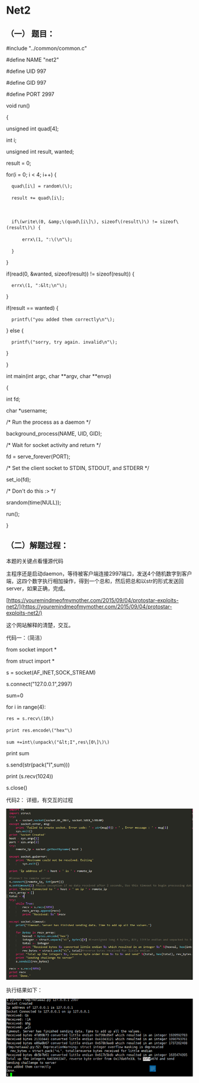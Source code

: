 # Net2

## （一） 题目：

\#include "../common/common.c"

\#define NAME "net2"

\#define UID 997

\#define GID 997

\#define PORT 2997

void run\(\)

{

unsigned int quad\[4\];

int i;

unsigned int result, wanted;

result = 0;

for\(i = 0; i &lt; 4; i++\) {

```
  quad\[i\] = random\(\);

  result += quad\[i\];



  if\(write\(0, &amp;\(quad\[i\]\), sizeof\(result\)\) != sizeof\(result\)\) {

      errx\(1, ":\(\n"\);

  }
```

}

if\(read\(0, &wanted, sizeof\(result\)\) != sizeof\(result\)\) {

```
  errx\(1, ":&lt;\n"\);
```

}

if\(result == wanted\) {

```
  printf\("you added them correctly\n"\);
```

} else {

```
  printf\("sorry, try again. invalid\n"\);
```

}

}

int main\(int argc, char \*\*argv, char \*\*envp\)

{

int fd;

char \*username;

/\* Run the process as a daemon \*/

background\_process\(NAME, UID, GID\);

/\* Wait for socket activity and return \*/

fd = serve\_forever\(PORT\);

/\* Set the client socket to STDIN, STDOUT, and STDERR \*/

set\_io\(fd\);

/\* Don't do this :&gt; \*/

srandom\(time\(NULL\)\);

run\(\);

}

## （二）解题过程：

本题的关键点看懂源代码

主程序还是启动daemon，等待被客户端连接2997端口，发送4个随机数字到客户端，这四个数字执行相加操作，得到一个总和，然后把总和以str的形式发送回server，如果正确，完成。

[https://youremindmeofmymother.com/2015/09/04/protostar-exploits-net2/](https://youremindmeofmymother.com/2015/09/04/protostar-exploits-net2/)

这个网站解释的清楚，交互。

代码一：（简洁）

from  socket import \*

from struct import \*

s = socket\(AF\_INET,SOCK\_STREAM\)

s.connect\("127.0.0.1",2997\)

sum=0

for i in range\(4\):

```
res = s.recv\(10\)

print res.encode\("hex"\)

sum +=int\(unpack\("&lt;I",res\[0\]\)\)
```

print sum

s.send\(str\(pack\("I",sum\)\)\)

print \(s.recv\(1024\)\)

s.close\(\)

代码2： 详细，有交互的过程

![](/png/88.png)

执行结果如下：

![](/png/89.png)

